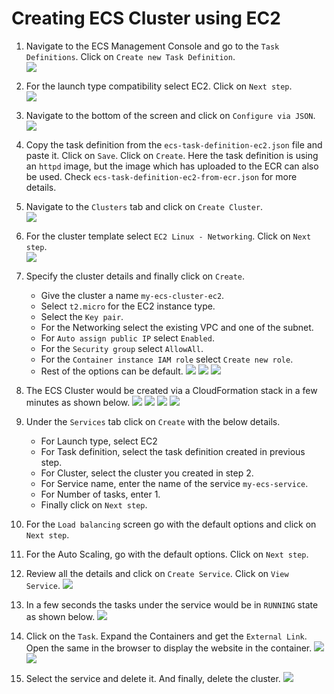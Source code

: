 # Creating ECS Cluster using EC2

1. Navigate to the ECS Management Console and go to the `Task Definitions`. Click on `Create new Task Definition`.\
![](images/new-ecs-task-definition.png)

1. For the launch type compatibility select EC2. Click on `Next step`.\
![](images/launch-type-compatibility.png)

1. Navigate to the bottom of the screen and click on `Configure via JSON`.\
![](images/configure-via-json.png)

1. Copy the task definition from the `ecs-task-definition-ec2.json` file and paste it. Click on `Save`. Click on `Create`. Here the task definition is using an `httpd` image, but the image which has uploaded to the ECR can also be used. Check `ecs-task-definition-ec2-from-ecr.json` for more details.

1. Navigate to the `Clusters` tab and click on `Create Cluster`.\
![](images/create-ecs-cluster.png)

1. For the cluster template select `EC2 Linux - Networking`. Click on `Next step`.\
![](images/cluster-template.png)

1. Specify the cluster details and finally click on `Create`.
    - Give the cluster a name `my-ecs-cluster-ec2`.
    - Select `t2.micro` for the EC2 instance type.
    - Select the `Key pair`.
    - For the Networking select the existing VPC and one of the subnet.
    - For `Auto assign public IP` select `Enabled`.
    - For the `Security group` select `AllowAll`.
    - For the `Container instance IAM role` select `Create new role`.
    - Rest of the options can be default.
![](images/ecs-cluster-creation-1.png)
![](images/ecs-cluster-creation-2.png)
![](images/ecs-cluster-creation-3.png)

1. The ECS Cluster would be created via a CloudFormation stack in a few minutes as shown below.
![](images/ecs-cluster-created-1.png)
![](images/ecs-cluster-created-2.png)
![](images/ecs-cluster-created-3.png)
![](images/ecs-cluster-created-4.png)

1. Under the `Services` tab click on `Create` with the below details.
    - For Launch type, select EC2
    - For Task definition, select the task definition created in previous step.
    - For Cluster, select the cluster you created in step 2.
    - For Service name, enter the name of the service `my-ecs-service`.
    - For Number of tasks, enter 1.
    - Finally click on `Next step`.

1. For the `Load balancing` screen go with the default options and click on `Next step`.

1. For the Auto Scaling, go with the default options. Click on `Next step`.

1. Review all the details and click on `Create Service`. Click on `View Service`.
![](images/ecs-create-service-with-task-review.png)

1. In a few seconds the tasks under the service would be in `RUNNING` state as shown below.
![](images/task-running-state.png)

1. Click on the `Task`. Expand the Containers and get the `External Link`. Open the same in the browser to display the website in the container.
![](images/container-external-link.png)
![](images/ecs-webpage-browser.png)

1. Select the service and delete it. And finally, delete the cluster.
![](images/ecs-delete-service-cluster.png)
